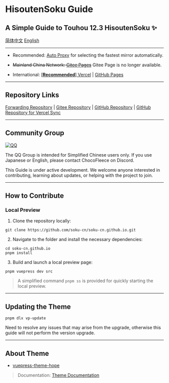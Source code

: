 # HisoutenSoku Guide

## A Simple Guide to Touhou 12.3 HisoutenSoku ✨ 

[简体中文](./README.md)
[English](./README_EN.md)

---
- Recommended: [Auto Proxy](https://wiki.514.live/) for selecting the fastest mirror automatically.

- ~~Mainland China Network: [Gitee Pages](https://soku-cn.gitee.io)~~ Gitee Page is no longer available.

- International: [[**Recommended**] Vercel](https://hisoutensoku-cn-wiki.vercel.app) | [GitHub Pages](https://soku-cn.github.io)

---------------------------------------------------------

## Repository Links

[Forwarding Repository](https://github.com/soku-cn/wiki-forward) | [Gitee Repository](https://gitee.com/soku-cn/soku-cn) | [GitHub Repository](https://github.com/soku-cn/soku-cn.github.io) | [GitHub Repository for Vercel Sync](https://github.com/ChocoFleece/Hisoutensoku-CN-wiki)

---------------------------------------------------------

## Community Group

[![QQ](https://img.shields.io/badge/QQ_Group-200803640-0078D6.svg?logo=tencent-qq&logoColor=white)](http://qm.qq.com/cgi-bin/qm/qr?_wv=1027&k=BlPlWLS0pzH53ek-6s_li9I9iyKOX2rp&authKey=IeuhBJ9I5o%2B2wsG9Ms0M1UaLEYqtSQERdxJ713CxleEak%2FBvvByzAGiJg%2Bw0zp8D&noverify=0&group_code=200803640)

The QQ Group is intended for Simplified Chinese users only. If you use Japanese or English, please contact ChocoFleece on Discord.

This Guide is under active development. We welcome anyone interested in contributing, learning about updates, or helping with the project to join.


---------------------------------------------------------

## How to Contribute

### Local Preview

1. Clone the repository locally:

```
git clone https://github.com/soku-cn/soku-cn.github.io.git
```

2. Navigate to the folder and install the necessary dependencies:

```
cd soku-cn.github.io
pnpm install
```

3. Build and launch a local preview page:

```
pnpm vuepress dev src
```

> A simplified command `pnpm ss` is provided for quickly starting the local preview.

---------------------------------------------------------

## Updating the Theme

```
pnpm dlx vp-update
```

Need to resolve any issues that may arise from the upgrade, otherwise this guide will not perform the version upgrade.

---------------------------------------------------------

## About Theme

- [vuepress-theme-hope](https://github.com/vuepress-theme-hope/vuepress-theme-hope)

> Documentation: [Theme Documentation](https://theme-hope.vuejs.press/zh/)
